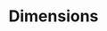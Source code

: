---
layout: default
bigquery: https://console.cloud.google.com/bigquery?p=covid-19-dimensions-ai&page=table&d=data&t=publications
contributors: Digital Science, https://www.digital-science.com/
cost: Free for personal, non-commercial use.
description: Dimensions contains more than 100 million publications, ranging from
  articles published in scholarly journals, books and book chapters, to preprints
  and conference proceedings. All publications are contextualized with linked data
  sets, funding, publications, patents, clinical trials, and policy documents. You
  can also view associated categories, funders, institutions, and researcher profiles.
documentation: https://docs.dimensions.ai/bigquery/index.html
last_edit: 04/07/2022, 11:52:49
location: https://www.dimensions.ai/products/free/
maintained_by: Digital Science, https://www.digital-science.com/
schema_fields:
- granted_date
- funder_org
- repository_url
- current_assignee
- concepts
- research_org_city_names
- established
- labels
- interventions
- repository_id
- expiration_date
- journal_lists
- date_imported_gbq
- pmid
- parent_id
- category_icrp_ct
- family_members_ids
- conference
- id
- volume
- pages
- application_number
- associated_publication_id
- category_uoa
- phase
- patent_ids
- resulting_publication_ids
- funder_org_countries
- citation_string
- language
- funding_gbp
- categories
- research_org_state_names
- proceedings_title
- filing_date
- journal
- date_inserted
- funding_nzd
- foa_number
- date_online
- filing_status
- kind
- original_assignee_orgs
- mesh_headings
- category_for
- category_hrcs_hc
- end_date
- funding_chf
- funding_amount
- cpc
- acronyms
- resulting_publication_doi
- start_year
- abstract
- year
- expiration_year
- repository_name
- family_id
- subtitles
- altmetrics
- associated_publication_pmid
- publication_ids
- issue
- legal_events
- date_print
- created_date
- acknowledgements
- external_ids
- funder_countries
- funding_aud
- research_org_state_codes
- assignee_countries
- grant_number
- funder_orgs
- researcher_ids
- original_title
- funder_org_acronyms
- granted_year
- research_orgs
- mesh_terms
- funding_usd
- citations
- funding_cny
- book_series_title
- conditions
- start_date
- category_hra
- source_id
- metrics
- authors
- arxiv_id
- associated_grant_ids
- category_sdg
- research_org_cities
- pmcid
- funder_org_cities
- aliases
- research_org_country_names
- publisher
- end_year
- priority_date
- title
- category_rcdc
- date
- funding_currency
- links
- inventor_names
- editors
- filing_year
- embargo_date
- original_assignee
- brief_title
- name
- open_access_categories
- current_assignee_orgs
- description
- license
- linkout
- priority_year
- organisation_details
- funding_cad
- date_modified
- eisbn
- funding_details
- associated_publication_arxiv_id
- current_assignee_countries
- isbn
- jurisdiction
- relationships
- supporting_grant_ids
- active_years
- gender
- date_normal
- research_org_countries
- cited_by_ids
- category_icrp_cso
- funding_eur
- assignee_orgs
- original_assignee_countries
- types
- publication_date
- status
- open_access_categories_v2
- doi
- investigators
- funder_org_state_codes
- email_address
- type
- original_abstract
- wikipedia_url
- ipcr
- funding_jpy
- book_title
- address
- reference_ids
- category_hrcs_rac
- family_count
- category_bra
- legal_status
- clinical_trial_ids
- acronym
- associated_publication_doi
- citations_count
- publication_year
- registry
shortname: dimensions
tags:
- scholarly literature
- patents
- funding
- clinical trials
- academic profiles
terms_of_use: 'Use of both the Dimensions COVID-19 dataset and full Dimensions dataset
  are subject to the Dimensions Terms of use: https://www.dimensions.ai/policies-terms-legal '
title: Dimensions
uuid: dcff88bd-fe6b-4fdb-8159-809bf9d7bc1c
---